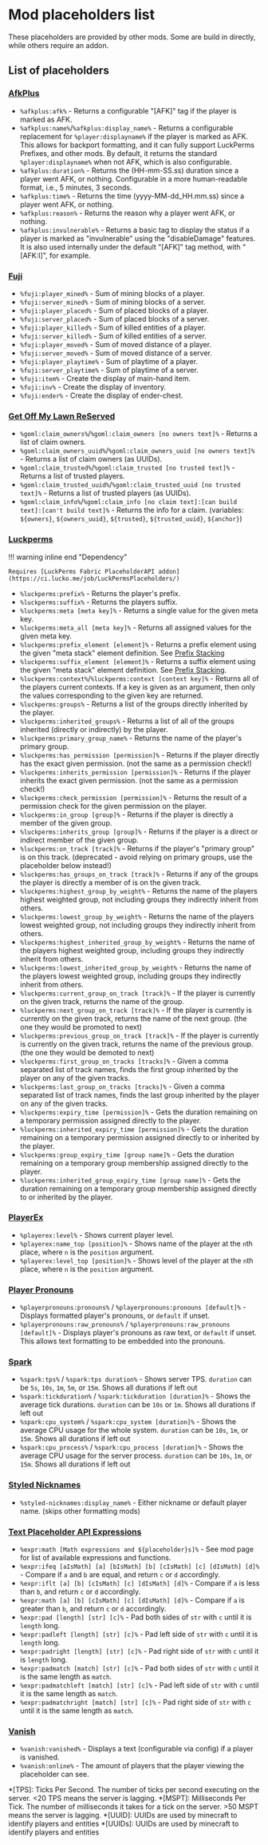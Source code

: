# Mod placeholders list

These placeholders are provided by other mods. Some are build in directly, while others require an addon.

## List of placeholders

### [AfkPlus](https://modrinth.com/mod/afkplus)

- `%afkplus:afk%` - Returns a configurable "[AFK]" tag if the player is marked as AFK.
- `%afkplus:name%`/`%afkplus:display_name%` - Returns a configurable replacement for `%player:displayname%` if the player is marked as AFK.
  This allows for backport formatting, and it can fully support LuckPerms Prefixes, and other mods.  By default, it returns the standard
  `%player:displayname%` when not AFK, which is also configurable.
- `%afkplus:duration%` - Returns the (HH-mm-SS.ss) duration since a player went AFK, or nothing.
  Configurable in a more human-readable format, i.e., 5 minutes, 3 seconds.
- `%afkplus:time%` - Returns the time (yyyy-MM-dd_HH.mm.ss) since a player went AFK, or nothing.
- `%afkplus:reason%` - Returns the reason why a player went AFK, or nothing.
- `%afkplus:invulnerable%` - Returns a basic tag to display the status if a player is marked as "invulnerable" using the "disableDamage"
  features.  It is also used internally under the default "[AFK]" tag method, with "[AFK:I]", for example.

### [Fuji](https://modrinth.com/mod/fuji)
- `%fuji:player_mined%` - Sum of mining blocks of a player.
- `%fuji:server_mined%` - Sum of mining blocks of a server.
- `%fuji:player_placed%` - Sum of placed blocks of a player.
- `%fuji:server_placed%` - Sum of placed blocks of a server.
- `%fuji:player_killed%` - Sum of killed entities of a player.
- `%fuji:server_killed%` - Sum of killed entities of a server.
- `%fuji:player_moved%` - Sum of moved distance of a player.
- `%fuji:server_moved%` - Sum of moved distance of a server.
- `%fuji:player_playtime%` - Sum of playtime of a player.
- `%fuji:server_playtime%` - Sum of playtime of a server.
- `%fuji:item%` - Create the display of main-hand item.
- `%fuji:inv%` - Create the display of inventory.
- `%fuji:ender%` - Create the display of ender-chest.

### [Get Off My Lawn ReServed](https://pb4.eu/#get-off-my-lawn)

- `%goml:claim_owners%`/`%goml:claim_owners [no owners text]%` - Returns a list of claim owners.
- `%goml:claim_owners_uuid%`/`%goml:claim_owners_uuid [no owners text]%` - Returns a list of claim owners (as UUIDs).
- `%goml:claim_trusted%`/`%goml:claim_trusted [no trusted text]%` - Returns a list of trusted players.
- `%goml:claim_trusted_uuid%`/`%goml:claim_trusted_uuid [no trusted text]%` - Returns a list of trusted players (as UUIDs).
- `%goml:claim_info%`/`%goml:claim_info [no claim text]:[can build text]:[can't build text]%` - Returns the info for a claim.
  (variables: `${owners}`, `${owners_uuid}`, `${trusted}`, `${trusted_uuid}`, `${anchor}`)

### [Luckperms](https://luckperms.net/)

!!! warning inline end "Dependency"

    Requires [LuckPerms Fabric PlaceholderAPI addon](https://ci.lucko.me/job/LuckPermsPlaceholders/)

- `%luckperms:prefix%` - Returns the player's prefix.
- `%luckperms:suffix%` - Returns the players suffix.
- `%luckperms:meta [meta key]%` - Returns a single value for the given meta key.
- `%luckperms:meta_all [meta key]%` - Returns all assigned values for the given meta key.
- `%luckperms:prefix_element [element]%` - Returns a prefix element using the given "meta stack" element definition.
  See [Prefix Stacking](https://luckperms.net/wiki/Prefix-&-Suffix-Stacking)
- `%luckperms:suffix_element [element]%` - Returns a suffix element using the given "meta stack" element definition.
  See [Prefix Stacking](https://luckperms.net/wiki/Prefix-&-Suffix-Stacking).
- `%luckperms:context%`/`%luckperms:context [context key]%` - Returns all of the players current contexts. If a key is
  given as an argument, then only the values corresponding to the given key are returned.
- `%luckperms:groups%` - Returns a list of the groups directly inherited by the player.
- `%luckperms:inherited_groups%` - Returns a list of all of the groups inherited (directly or indirectly) by the player.
- `%luckperms:primary_group_name%` - Returns the name of the player's primary group.
- `%luckperms:has_permission [permission]%` - Returns if the player directly has the exact given permission.
  (not the same as a permission check!)
- `%luckperms:inherits_permission [permission]%` - Returns if the player inherits the exact given permission.
  (not the same as a permission check!)
- `%luckperms:check_permission [permission]%` - Returns the result of a permission check for the given permission on the player.
- `%luckperms:in_group [group]%` - Returns if the player is directly a member of the given group.
- `%luckperms:inherits_group [group]%` - Returns if the player is a direct or indirect member of the given group.
- `%luckperms:on_track [track]%` - Returns if the player's "primary group" is on this track.
  (deprecated - avoid relying on primary groups, use the placeholder below instead!)
- `%luckperms:has_groups_on_track [track]%` - Returns if any of the groups the player is directly a member of is on the given track.
- `%luckperms:highest_group_by_weight%` - Returns the name of the players highest weighted group, not including groups they indirectly
  inherit from others.
- `%luckperms:lowest_group_by_weight%` - Returns the name of the players lowest weighted group, not including groups they indirectly inherit
  from others.
- `%luckperms:highest_inherited_group_by_weight%` - Returns the name of the players highest weighted group, including groups they indirectly
  inherit from others.
- `%luckperms:lowest_inherited_group_by_weight%` - Returns the name of the players lowest weighted group, including groups they indirectly
  inherit from others.
- `%luckperms:current_group_on_track [track]%` - If the player is currently on the given track, returns the name of the group.
- `%luckperms:next_group_on_track [track]%` - If the player is currently is currently on the given track, returns the name of the next
  group. (the one they would be promoted to next)
- `%luckperms:previous_group_on_track [track]%` - If the player is currently is currently on the given track, returns the name of the
  previous group. (the one they would be demoted to next)
- `%luckperms:first_group_on_tracks [tracks]%` - Given a comma separated list of track names, finds the first group inherited by the player
  on any of the given tracks.
- `%luckperms:last_group_on_tracks [tracks]%` - Given a comma separated list of track names, finds the last group inherited by the player on
  any of the given tracks.
- `%luckperms:expiry_time [permission]%` - Gets the duration remaining on a temporary permission assigned directly to the player.
- `%luckperms:inherited_expiry_time [permission]%` - Gets the duration remaining on a temporary permission assigned directly to or inherited
  by the player.
- `%luckperms:group_expiry_time [group name]%` - Gets the duration remaining on a temporary group membership assigned directly to the
  player.
- `%luckperms:inherited_group_expiry_time [group name]%` - Gets the duration remaining on a temporary group membership assigned directly to
  or inherited by the player.

### [PlayerEx](https://www.curseforge.com/minecraft/mc-mods/playerex)

- `%playerex:level%` - Shows current player level.
- `%playerex:name_top [position]%` - Shows name of the player at the `n`th place, where `n` is the `position` argument.
- `%playerex:level_top [position]%` - Shows level of the player at the `n`th place, where `n` is the `position` argument.

### [Player Pronouns](https://modrinth.com/mod/player-pronouns)

- `%playerpronouns:pronouns%` / `%playerpronouns:pronouns [default]%` - Displays formatted player's pronouns, or `default` if unset.
- `%playerpronouns:raw_pronouns%` / `%playerpronouns:raw_pronouns [default]%` - Displays player's pronouns as raw text, or `default` if
  unset. This allows text formatting to be embedded into the pronouns.

### [Spark](https://spark.lucko.me/download)

- `%spark:tps%` / `%spark:tps duration%` - Shows server TPS. `duration` can be `5s`, `10s`, `1m`, `5m`, or `15m`. Shows all durations if
  left out
- `%spark:tickduration%` / `%spark:tickduration [duration]%` - Shows the average tick durations. `duration` can be `10s` or `1m`. Shows all
  durations if left out
- `%spark:cpu_system%` / `%spark:cpu_system [duration]%` - Shows the average CPU usage for the whole system. `duration` can be `10s`, `1m`,
  or `15m`. Shows all durations if left out
- `%spark:cpu_process%` / `%spark:cpu_process [duration]%` - Shows the average CPU usage for the server process. `duration` can be `10s`,
  `1m`, or `15m`. Shows all durations if left out

### [Styled Nicknames](https://www.curseforge.com/minecraft/mc-mods/styled-nicknames)

- `%styled-nicknames:display_name%` - Either nickname or default player name. (skips other formatting mods)

### [Text Placeholder API Expressions](https://modrinth.com/mod/text-placeholder-api-expr)
- `%expr:math [Math expressions and ${placeholder}s]%` - See mod page for list of available expressions and functions.
- `%expr:ifeq [aIsMath] [a] [bIsMath] [b] [cIsMath] [c] [dIsMath] [d]%` - Compare if `a` and `b` are equal, and return `c` or `d` accordingly.
- `%expr:iflt [a] [b] [cIsMath] [c] [dIsMath] [d]%` - Compare if `a` is less than `b`, and return `c` or `d` accordingly.
- `%expr:math [a] [b] [cIsMath] [c] [dIsMath] [d]%` - Compare if `a` is greater than `b`, and return `c` or `d` accordingly.
- `%expr:pad [length] [str] [c]%` - Pad both sides of `str` with `c` until it is `length` long.
- `%expr:padleft [length] [str] [c]%` - Pad left side of `str` with `c` until it is `length` long.
- `%expr:padright [length] [str] [c]%` - Pad right side of `str` with `c` until it is `length` long.
- `%expr:padmatch [match] [str] [c]%` - Pad both sides of `str` with `c` until it is the same length as `match`.
- `%expr:padmatchleft [match] [str] [c]%` - Pad left side of `str` with `c` until it is the same length as `match`.
- `%expr:padmatchright [match] [str] [c]%` - Pad right side of `str` with `c` until it is the same length as `match`.

### [Vanish](https://modrinth.com/mod/vanish)

- `%vanish:vanished%` - Displays a text (configurable via config) if a player is vanished.
- `%vanish:online%` - The amount of players that the player viewing the placeholder can see.

*[TPS]: Ticks Per Second. The number of ticks per second executing on the server. <20 TPS means the server is lagging.
*[MSPT]: Milliseconds Per Tick. The number of milliseconds it takes for a tick on the server. >50 MSPT means the server is lagging.
*[UUID]: UUIDs are used by minecraft to identify players and entities
*[UUIDs]: UUIDs are used by minecraft to identify players and entities
